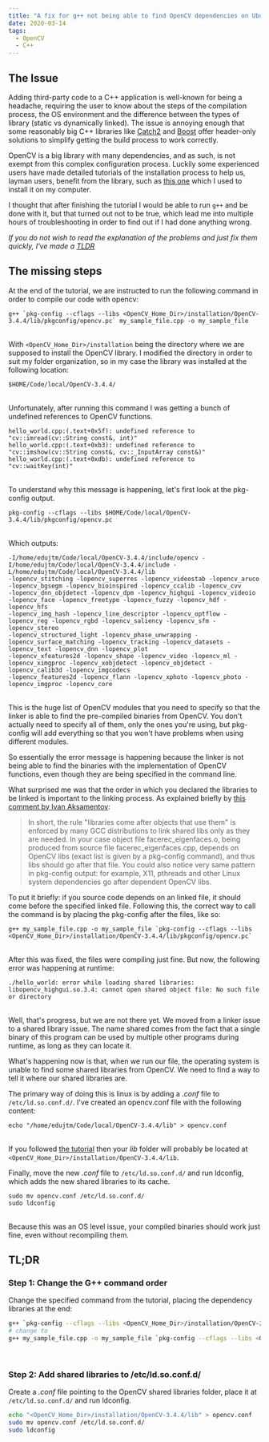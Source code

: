 ```yaml
---
title: "A fix for g++ not being able to find OpenCV dependencies on Ubuntu 18.04"
date: 2020-03-14
tags:
  - OpenCV
  - C++
---
```


## The Issue

Adding third-party code to a C++ application is well-known for being a headache, requiring the user to know about the steps of the
compilation process, the OS environment and the difference between the types of library (static vs dynamically linked). The issue is
annoying enough that some reasonably big C++ libraries like [Catch2](https://github.com/catchorg/Catch2) and [Boost](https://www.boost.org/) 
offer header-only solutions to simplify getting the build process to work correctly.

OpenCV is a big library with many dependencies, and as such, is not exempt from this complex configuration process. Luckily some experienced
 users have made detailed tutorials of the installation process to help us, layman users, benefit from the library, such as [this one](https://www.learnopencv.com/install-opencv-3-4-4-on-ubuntu-18-04/) which I used to install it on my computer.

 I thought that after finishing the tutorial I would be able to run `g++` and be done with it, but that turned out not to be true, which lead me into
 multiple hours of troubleshooting in order to find out if I had done anything wrong.

 *If you do not wish to read the explanation of the problems and just fix them quickly, I've made a [TLDR](#tldr)*

 ## The missing steps

At the end of the tutorial, we are instructed to run the following command in order to compile our code with opencv:

```bash{promptUser: edujtm}
g++ `pkg-config --cflags --libs <OpenCV_Home_Dir>/installation/OpenCV-3.4.4/lib/pkgconfig/opencv.pc` my_sample_file.cpp -o my_sample_file
```
\
With `<OpenCV_Home_Dir>/installation` being the directory where we are supposed to install the OpenCV library. I modified the directory in order to suit my
folder organization, so in my case the library was installed at the following location: 

```
$HOME/Code/local/OpenCV-3.4.4/
```
\
Unfortunately, after running this command I was getting a bunch of undefined references to OpenCV functions.

```
hello_world.cpp:(.text+0x5f): undefined reference to "cv::imread(cv::String const&, int)"
hello_world.cpp:(.text+0xb3): undefined reference to "cv::imshow(cv::String const&, cv::_InputArray const&)"
hello_world.cpp:(.text+0xdb): undefined reference to "cv::waitKey(int)"
```
\
To understand why this message is happening, let's first look at the pkg-config output.

```bash{promptUser: edujtm}
pkg-config --cflags --libs $HOME/Code/local/OpenCV-3.4.4/lib/pkgconfig/opencv.pc
```
\
Which outputs:

```
-I/home/edujtm/Code/local/OpenCV-3.4.4/include/opencv -I/home/edujtm/Code/local/OpenCV-3.4.4/include -L/home/edujtm/Code/local/OpenCV-3.4.4/lib 
-lopencv_stitching -lopencv_superres -lopencv_videostab -lopencv_aruco -lopencv_bgsegm -lopencv_bioinspired -lopencv_ccalib -lopencv_cvv 
-lopencv_dnn_objdetect -lopencv_dpm -lopencv_highgui -lopencv_videoio -lopencv_face -lopencv_freetype -lopencv_fuzzy -lopencv_hdf -lopencv_hfs 
-lopencv_img_hash -lopencv_line_descriptor -lopencv_optflow -lopencv_reg -lopencv_rgbd -lopencv_saliency -lopencv_sfm -lopencv_stereo 
-lopencv_structured_light -lopencv_phase_unwrapping -lopencv_surface_matching -lopencv_tracking -lopencv_datasets -lopencv_text -lopencv_dnn -lopencv_plot 
-lopencv_xfeatures2d -lopencv_shape -lopencv_video -lopencv_ml -lopencv_ximgproc -lopencv_xobjdetect -lopencv_objdetect -lopencv_calib3d -lopencv_imgcodecs 
-lopencv_features2d -lopencv_flann -lopencv_xphoto -lopencv_photo -lopencv_imgproc -lopencv_core
```
\
This is the huge list of OpenCV modules that you need to specify so that the linker is able to find the pre-compiled binaries from OpenCV. You don't actually need to specify all of them, only the ones you're using, but pkg-config will add everything so that you won't have problems when using different modules.

So essentially the error message is happening because the linker is not being able to find the binaries with the implementation of OpenCV functions, even though they are being specified in the command line.

What surprised me was that the order in which you declared the libraries to be linked is important to the linking process. As explained briefly by [this comment by Ivan Aksamentov](https://stackoverflow.com/questions/31634757/how-to-correct-undefined-reference-error-in-compiling-opencv/31635489#31635489):

> In short, the rule "libraries come after objects that use them" is enforced by many GCC distributions to link shared libs only as they are needed. In your case object file facerec_eigenfaces.o, being produced from source file facerec_eigenfaces.cpp, depends on OpenCV libs (exact list is given by a pkg-config command), and thus libs should go after that file. You could also notice very same pattern in pkg-config output: for example, X11, pthreads and other Linux system dependencies go after dependent OpenCV libs.

To put it briefly: if you source code depends on an linked file, it should come before the specified linked file. Following this, the correct way to call the command is by placing the pkg-config after the files, like so:

```bash{promptUser: edujtm}
g++ my_sample_file.cpp -o my_sample_file `pkg-config --cflags --libs <OpenCV_Home_Dir>/installation/OpenCV-3.4.4/lib/pkgconfig/opencv.pc`
```
\
After this was fixed, the files were compiling just fine. But now, the following error was happening at runtime:

```
./hello_world: error while loading shared libraries: libopencv_highgui.so.3.4: cannot open shared object file: No such file or directory
```
\
Well, that's progress, but we are not there yet. We moved from a linker issue to a shared library issue. The name shared comes from the fact that a single binary of this program can be used by multiple other programs during runtime, as long as they can locate it. 

What's happening now is that, when we run our file, the operating system is unable to find some shared libraries from OpenCV. We need to find a way to tell it where our shared libraries are.

The primary way of doing this is linux is by adding a *.conf* file to `/etc/ld.so.conf.d/`. I've created an opencv.conf file with the following content:

```bash{promptUser: edujtm}
echo "/home/edujtm/Code/local/OpenCV-3.4.4/lib" > opencv.conf
```
\
If you followed [the tutorial](https://www.learnopencv.com/install-opencv-3-4-4-on-ubuntu-18-04/) then your *lib* folder will probably be located at `<OpenCV_Home_Dir>/installation/OpenCV-3.4.4/lib`. 

Finally, move the new *.conf* file to `/etc/ld.so.conf.d/` and run ldconfig, which adds the new shared libraries to its cache.

```bash{promptUser: edujtm}
sudo mv opencv.conf /etc/ld.so.conf.d/
sudo ldconfig
```
\
Because this was an OS level issue, your compiled binaries should work just fine, even without recompiling them.

## TL;DR

### Step 1: Change the G++ command order

Change the specified command from the tutorial, placing the dependency libraries at the end:

```bash
g++ `pkg-config --cflags --libs <OpenCV_Home_Dir>/installation/OpenCV-3.4.4/lib/pkgconfig/opencv.pc` my_sample_file.cpp -o my_sample_file
# change to 
g++ my_sample_file.cpp -o my_sample_file `pkg-config --cflags --libs <OpenCV_Home_Dir>/installation/OpenCV-3.4.4/lib/pkgconfig/opencv.pc`
```
<br/>

### Step 2: Add shared libraries to /etc/ld.so.conf.d/

Create a *.conf* file pointing to the OpenCV shared libraries folder, place it at `/etc/ld.so.conf.d/` and run ldconfig.

```bash
echo "<OpenCV_Home_Dir>/installation/OpenCV-3.4.4/lib" > opencv.conf
sudo mv opencv.conf /etc/ld.so.conf.d/
sudo ldconfig
```
